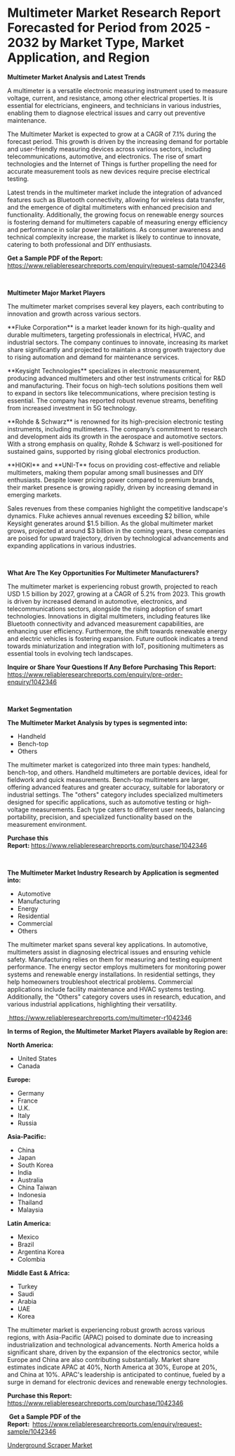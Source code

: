 <p><h1>Multimeter Market Research Report Forecasted for Period from 2025 -  2032 by Market Type, Market Application, and Region</h1></p><p><strong>Multimeter Market Analysis and Latest Trends</strong></p>
<p><p>A multimeter is a versatile electronic measuring instrument used to measure voltage, current, and resistance, among other electrical properties. It is essential for electricians, engineers, and technicians in various industries, enabling them to diagnose electrical issues and carry out preventive maintenance.</p><p>The Multimeter Market is expected to grow at a CAGR of 7.1% during the forecast period. This growth is driven by the increasing demand for portable and user-friendly measuring devices across various sectors, including telecommunications, automotive, and electronics. The rise of smart technologies and the Internet of Things is further propelling the need for accurate measurement tools as new devices require precise electrical testing.</p><p>Latest trends in the multimeter market include the integration of advanced features such as Bluetooth connectivity, allowing for wireless data transfer, and the emergence of digital multimeters with enhanced precision and functionality. Additionally, the growing focus on renewable energy sources is fostering demand for multimeters capable of measuring energy efficiency and performance in solar power installations. As consumer awareness and technical complexity increase, the market is likely to continue to innovate, catering to both professional and DIY enthusiasts.</p></p>
<p><strong>Get a Sample PDF of the Report:&nbsp;</strong> <a href="https://www.reliableresearchreports.com/enquiry/request-sample/1042346?utm_campaign=2002&utm_medium=2&utm_source=Github&utm_content=ia&utm_term=19022025&utm_id=multimeter">https://www.reliableresearchreports.com/enquiry/request-sample/1042346</a></p>
<p>&nbsp;</p>
<p><strong>Multimeter Major Market Players</strong></p>
<p><p>The multimeter market comprises several key players, each contributing to innovation and growth across various sectors. </p><p>**Fluke Corporation** is a market leader known for its high-quality and durable multimeters, targeting professionals in electrical, HVAC, and industrial sectors. The company continues to innovate, increasing its market share significantly and projected to maintain a strong growth trajectory due to rising automation and demand for maintenance services.</p><p>**Keysight Technologies** specializes in electronic measurement, producing advanced multimeters and other test instruments critical for R&D and manufacturing. Their focus on high-tech solutions positions them well to expand in sectors like telecommunications, where precision testing is essential. The company has reported robust revenue streams, benefiting from increased investment in 5G technology.</p><p>**Rohde & Schwarz** is renowned for its high-precision electronic testing instruments, including multimeters. The company’s commitment to research and development aids its growth in the aerospace and automotive sectors. With a strong emphasis on quality, Rohde & Schwarz is well-positioned for sustained gains, supported by rising global electronics production.</p><p>**HIOKI** and **UNI-T** focus on providing cost-effective and reliable multimeters, making them popular among small businesses and DIY enthusiasts. Despite lower pricing power compared to premium brands, their market presence is growing rapidly, driven by increasing demand in emerging markets.</p><p>Sales revenues from these companies highlight the competitive landscape's dynamics. Fluke achieves annual revenues exceeding $2 billion, while Keysight generates around $1.5 billion. As the global multimeter market grows, projected at around $3 billion in the coming years, these companies are poised for upward trajectory, driven by technological advancements and expanding applications in various industries.</p></p>
<p>&nbsp;</p>
<p><strong>What Are The Key Opportunities For Multimeter Manufacturers?</strong></p>
<p><p>The multimeter market is experiencing robust growth, projected to reach USD 1.5 billion by 2027, growing at a CAGR of 5.2% from 2023. This growth is driven by increased demand in automotive, electronics, and telecommunications sectors, alongside the rising adoption of smart technologies. Innovations in digital multimeters, including features like Bluetooth connectivity and advanced measurement capabilities, are enhancing user efficiency. Furthermore, the shift towards renewable energy and electric vehicles is fostering expansion. Future outlook indicates a trend towards miniaturization and integration with IoT, positioning multimeters as essential tools in evolving tech landscapes.</p></p>
<p><strong>Inquire or Share Your Questions If Any Before Purchasing This Report:</strong> <a href="https://www.reliableresearchreports.com/enquiry/pre-order-enquiry/1042346?utm_campaign=2002&utm_medium=2&utm_source=Github&utm_content=ia&utm_term=19022025&utm_id=multimeter">https://www.reliableresearchreports.com/enquiry/pre-order-enquiry/1042346</a></p>
<p>&nbsp;</p>
<p><strong>Market Segmentation</strong></p>
<p><strong>The Multimeter Market Analysis by types is segmented into:</strong></p>
<p><ul><li>Handheld</li><li>Bench-top</li><li>Others</li></ul></p>
<p><p>The multimeter market is categorized into three main types: handheld, bench-top, and others. Handheld multimeters are portable devices, ideal for fieldwork and quick measurements. Bench-top multimeters are larger, offering advanced features and greater accuracy, suitable for laboratory or industrial settings. The "others" category includes specialized multimeters designed for specific applications, such as automotive testing or high-voltage measurements. Each type caters to different user needs, balancing portability, precision, and specialized functionality based on the measurement environment.</p></p>
<p><strong>Purchase this Report:&nbsp;</strong><a href="https://www.reliableresearchreports.com/purchase/1042346?utm_campaign=2002&utm_medium=2&utm_source=Github&utm_content=ia&utm_term=19022025&utm_id=multimeter">https://www.reliableresearchreports.com/purchase/1042346</a></p>
<p>&nbsp;</p>
<p><strong>The Multimeter Market Industry Research by Application is segmented into:</strong></p>
<p><ul><li>Automotive</li><li>Manufacturing</li><li>Energy</li><li>Residential</li><li>Commercial</li><li>Others</li></ul></p>
<p><p>The multimeter market spans several key applications. In automotive, multimeters assist in diagnosing electrical issues and ensuring vehicle safety. Manufacturing relies on them for measuring and testing equipment performance. The energy sector employs multimeters for monitoring power systems and renewable energy installations. In residential settings, they help homeowners troubleshoot electrical problems. Commercial applications include facility maintenance and HVAC systems testing. Additionally, the "Others" category covers uses in research, education, and various industrial applications, highlighting their versatility.</p></p>
<p><a href="https://www.reliableresearchreports.com/multimeter-r1042346?utm_campaign=2002&utm_medium=2&utm_source=Github&utm_content=ia&utm_term=19022025&utm_id=multimeter">&nbsp;https://www.reliableresearchreports.com/multimeter-r1042346</a></p>
<p><strong>In terms of Region, the Multimeter Market Players available by Region are:</strong></p>
<p>
    <p> <strong> North America: </strong>
        <ul>
            <li>United States</li>
            <li>Canada</li>
        </ul>
        </p> 
    <p> <strong> Europe: </strong>
        <ul>
            <li>Germany</li>
            <li>France</li>
            <li>U.K.</li>
            <li>Italy</li>
            <li>Russia</li>
        </ul>
        </p> 
    <p> <strong> Asia-Pacific: </strong>
        <ul>
            <li>China</li>
            <li>Japan</li>
            <li>South Korea</li>
            <li>India</li>
            <li>Australia</li>
            <li>China Taiwan</li>
            <li>Indonesia</li>
            <li>Thailand</li>
            <li>Malaysia</li>
        </ul>
        </p> 
    <p> <strong> Latin America: </strong>
        <ul>
            <li>Mexico</li>
            <li>Brazil</li>
            <li>Argentina Korea</li>
            <li>Colombia</li>
        </ul>
        </p> 
    <p> <strong> Middle East & Africa: </strong>
        <ul>
            <li>Turkey</li>
            <li>Saudi</li>
            <li>Arabia</li>
            <li>UAE</li>
            <li>Korea</li>
        </ul>
    </p>
    </p>
<p><p>The multimeter market is experiencing robust growth across various regions, with Asia-Pacific (APAC) poised to dominate due to increasing industrialization and technological advancements. North America holds a significant share, driven by the expansion of the electronics sector, while Europe and China are also contributing substantially. Market share estimates indicate APAC at 40%, North America at 30%, Europe at 20%, and China at 10%. APAC's leadership is anticipated to continue, fueled by a surge in demand for electronic devices and renewable energy technologies.</p></p>
<p><strong>Purchase this Report: </strong><a href="https://www.reliableresearchreports.com/purchase/1042346?utm_campaign=2002&utm_medium=2&utm_source=Github&utm_content=ia&utm_term=19022025&utm_id=multimeter">https://www.reliableresearchreports.com/purchase/1042346</a></p>
<p>&nbsp;<strong>Get a Sample PDF of the Report:&nbsp;&nbsp;</strong><a href="https://www.reliableresearchreports.com/enquiry/request-sample/1042346?utm_campaign=2002&utm_medium=2&utm_source=Github&utm_content=ia&utm_term=19022025&utm_id=multimeter">https://www.reliableresearchreports.com/enquiry/request-sample/1042346</a></p>
<p><strong></strong></p>
<p><p><a href="https://github.com/nathandecarvalho/Market-Research-Report-List-6/blob/main/underground-scraper-market.md?utm_campaign=2002&utm_medium=2&utm_source=Github&utm_content=ia&utm_term=19022025&utm_id=multimeter">Underground Scraper Market</a></p></p>